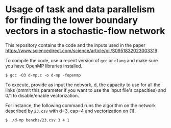 # Usage of task and data parallelism for finding the lower boundary vectors in a stochastic-flow network

This repository contains the code and the inputs used in the paper 
https://www.sciencedirect.com/science/article/pii/S0951832023003319

To compile the code, use a recent version of `gcc` or `clang` and make sure you have OpenMP libraries installed.

```console
$ gcc -O3 d-mp.c -o d-mp -fopenmp
```

To execute, provide as input the network, d, the capacity to use for all the links (ommit this parameter if you want to use the input file's capacities) and 0/1 to disable/enable vectorization.

For instance, the following command runs the algorithm on the network described by `23.csv` with d=3, cap=4 and vectorization on (1).

```console
$ ./d-mp benchs/23.csv 3 4 1
```
